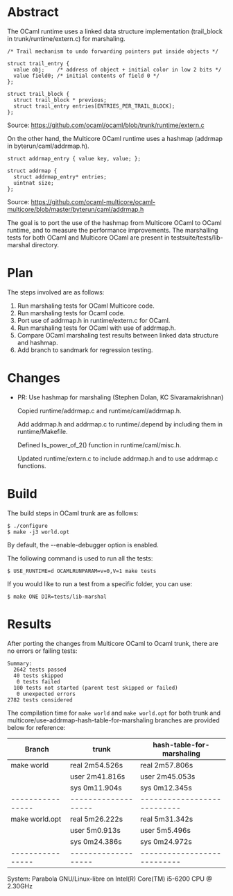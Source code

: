 Abstract
========

The OCaml runtime uses a linked data structure implementation
(trail_block in trunk/runtime/extern.c) for marshaling.

```
/* Trail mechanism to undo forwarding pointers put inside objects */

struct trail_entry {
  value obj;    /* address of object + initial color in low 2 bits */
  value field0; /* initial contents of field 0 */
};

struct trail_block {
  struct trail_block * previous;
  struct trail_entry entries[ENTRIES_PER_TRAIL_BLOCK];
};
```

Source: https://github.com/ocaml/ocaml/blob/trunk/runtime/extern.c

On the other hand, the Multicore OCaml runtime uses a hashmap (addrmap
in byterun/caml/addrmap.h).

```
struct addrmap_entry { value key, value; };

struct addrmap {
  struct addrmap_entry* entries;
  uintnat size;
};
```
Source: https://github.com/ocaml-multicore/ocaml-multicore/blob/master/byterun/caml/addrmap.h

The goal is to port the use of the hashmap from Multicore OCaml to
OCaml runtime, and to measure the performance improvements. The
marshalling tests for both OCaml and Multicore OCaml are present in
testsuite/tests/lib-marshal directory.

Plan
====

The steps involved are as follows:

1. Run marshaling tests for OCaml Multicore code.
2. Run marshaling tests for Ocaml code.
3. Port use of addrmap.h in runtime/extern.c for OCaml.
4. Run marshaling tests for OCaml with use of addrmap.h.
5. Compare OCaml marshaling test results between linked data structure and hashmap.
6. Add branch to sandmark for regression testing.

Changes
=======

- PR: Use hashmap for marshaling
  (Stephen Dolan, KC Sivaramakrishnan)

  Copied runtime/addrmap.c and runtime/caml/addrmap.h.

  Add addrmap.h and addrmap.c to runtime/.depend by including them in
  runtime/Makefile.

  Defined Is_power_of_2() function in runtime/caml/misc.h.

  Updated runtime/extern.c to include addrmap.h and to use addrmap.c
  functions.

Build
=====

The build steps in OCaml trunk are as follows:

~~~~{.sh}
$ ./configure
$ make -j3 world.opt
~~~~

By default, the --enable-debugger option is enabled.

The following command is used to run all the tests:

~~~~{.sh}
$ USE_RUNTIME=d OCAMLRUNPARAM=v=0,V=1 make tests
~~~~

If you would like to run a test from a specific folder, you can use:

~~~~{.sh}
$ make ONE DIR=tests/lib-marshal
~~~~

Results
=======

After porting the changes from Multicore OCaml to Ocaml trunk, there
are no errors or failing tests:

~~~~{.sh}
Summary:
  2642 tests passed
  40 tests skipped
   0 tests failed
  100 tests not started (parent test skipped or failed)
   0 unexpected errors
2782 tests considered
~~~~

The compilation time for `make world` and `make world.opt` for both
trunk and multicore/use-addrmap-hash-table-for-marshaling branches are
provided below for reference:

| Branch         | trunk             | hash-table-for-marshaling |
|----------------|-------------------|---------------------------|
| make world     | real    2m54.526s | real    2m57.806s         |
|                | user    2m41.816s | user    2m45.053s         |
|                | sys     0m11.904s | sys     0m12.345s         |
|----------------|-------------------|---------------------------|
| make world.opt | real    5m26.222s | real    5m31.342s         |
|                | user     5m0.913s | user     5m5.496s         |
|                | sys     0m24.386s | sys      0m24.972s        |
|----------------|-------------------|---------------------------|

System: Parabola GNU/Linux-libre on Intel(R) Core(TM) i5-6200 CPU @ 2.30GHz
